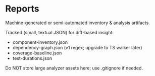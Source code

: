 # Reports

Machine-generated or semi-automated inventory & analysis artifacts.

Tracked (small, textual JSON) for diff-based insight:

- component-inventory.json
- dependency-graph.json (v1 regex; upgrade to TS walker later)
- coverage-baseline.json
- test-durations.json

Do NOT store large analyzer assets here; use .gitignore if needed.
